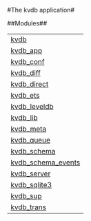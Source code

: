 

#The kvdb application#


##Modules##


<table width="100%" border="0" summary="list of modules">
<tr><td><a href="http://github.com/Feuerlabs/kvdb/blob/0.3.1/doc/kvdb.md" class="module">kvdb</a></td></tr>
<tr><td><a href="http://github.com/Feuerlabs/kvdb/blob/0.3.1/doc/kvdb_app.md" class="module">kvdb_app</a></td></tr>
<tr><td><a href="http://github.com/Feuerlabs/kvdb/blob/0.3.1/doc/kvdb_conf.md" class="module">kvdb_conf</a></td></tr>
<tr><td><a href="http://github.com/Feuerlabs/kvdb/blob/0.3.1/doc/kvdb_diff.md" class="module">kvdb_diff</a></td></tr>
<tr><td><a href="http://github.com/Feuerlabs/kvdb/blob/0.3.1/doc/kvdb_direct.md" class="module">kvdb_direct</a></td></tr>
<tr><td><a href="http://github.com/Feuerlabs/kvdb/blob/0.3.1/doc/kvdb_ets.md" class="module">kvdb_ets</a></td></tr>
<tr><td><a href="http://github.com/Feuerlabs/kvdb/blob/0.3.1/doc/kvdb_leveldb.md" class="module">kvdb_leveldb</a></td></tr>
<tr><td><a href="http://github.com/Feuerlabs/kvdb/blob/0.3.1/doc/kvdb_lib.md" class="module">kvdb_lib</a></td></tr>
<tr><td><a href="http://github.com/Feuerlabs/kvdb/blob/0.3.1/doc/kvdb_meta.md" class="module">kvdb_meta</a></td></tr>
<tr><td><a href="http://github.com/Feuerlabs/kvdb/blob/0.3.1/doc/kvdb_queue.md" class="module">kvdb_queue</a></td></tr>
<tr><td><a href="http://github.com/Feuerlabs/kvdb/blob/0.3.1/doc/kvdb_schema.md" class="module">kvdb_schema</a></td></tr>
<tr><td><a href="http://github.com/Feuerlabs/kvdb/blob/0.3.1/doc/kvdb_schema_events.md" class="module">kvdb_schema_events</a></td></tr>
<tr><td><a href="http://github.com/Feuerlabs/kvdb/blob/0.3.1/doc/kvdb_server.md" class="module">kvdb_server</a></td></tr>
<tr><td><a href="http://github.com/Feuerlabs/kvdb/blob/0.3.1/doc/kvdb_sqlite3.md" class="module">kvdb_sqlite3</a></td></tr>
<tr><td><a href="http://github.com/Feuerlabs/kvdb/blob/0.3.1/doc/kvdb_sup.md" class="module">kvdb_sup</a></td></tr>
<tr><td><a href="http://github.com/Feuerlabs/kvdb/blob/0.3.1/doc/kvdb_trans.md" class="module">kvdb_trans</a></td></tr></table>

